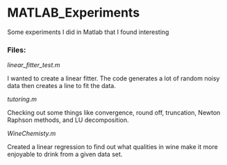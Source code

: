 # MATLAB_Experiments

Some experiments I did in Matlab that I found interesting

### Files:

*linear_fitter_test.m* 

I wanted to create a linear fitter. The code generates a lot of random noisy data then creates a line to fit the data.

*tutoring.m*

Checking out some things like convergence, round off, truncation, Newton Raphson methods, and LU decomposition.

*WineChemisty.m*

Created a linear regression to find out what qualities in wine make it more enjoyable to drink from a given data set. 